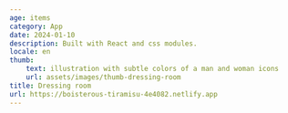 ```yaml
---
age: items
category: App
date: 2024-01-10
description: Built with React and css modules.
locale: en
thumb:
    text: illustration with subtle colors of a man and woman icons
    url: assets/images/thumb-dressing-room
title: Dressing room
url: https://boisterous-tiramisu-4e4082.netlify.app
---
```

